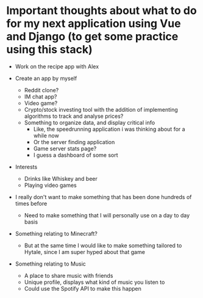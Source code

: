 # Important thoughts about what to do for my next application using Vue and Django (to get some practice using this stack)

- Work on the recipe app with Alex

- Create an app by myself
    - Reddit clone?
    - IM chat app?
    - Video game?
    - Crypto/stock investing tool with the addition of implementing algorithms to track and analyse prices?
    - Something to organize data, and display critical info
        - Like, the speedrunning application i was thinking about for a while now
        - Or the server finding application
        - Game server stats page?
        - I guess a dashboard of some sort
   
- Interests
    - Drinks like Whiskey and beer
    - Playing video games

- I really don't want to make something that has been done hundreds of times before
    - Need to make something that I will personally use on a day to day basis

- Something relating to Minecraft?
    - But at the same time I would like to make something tailored to Hytale, since I am super hyped about that game


- Something relating to Music
    - A place to share music with friends
    - Unique profile, displays what kind of music you listen to
    - Could use the Spotify API to make this happen
